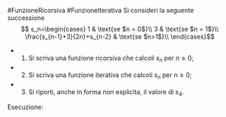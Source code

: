 #FunzioneRicorsiva #FunzioneIterativa 
Si consideri la seguente successione $$	s_n=\begin{cases}	 1 & \text{se $n = 0$}\\ 3 & \text{se $n = 1$}\\  \frac{s_{n-1}+3}{2n}+s_{n-2} & \text{se $n>1$}\\	\end{cases}$$

- 1) Si scriva una funzione ricorsiva che calcoli $s_n$ per $n\ge0$;
- 2) Si scriva una funzione iterativa che calcoli $s_n$ per $n\ge0$;
- 3) Si riporti, anche in forma non esplicita, il valore di $s_4$.

Esecuzione:
```c

```

